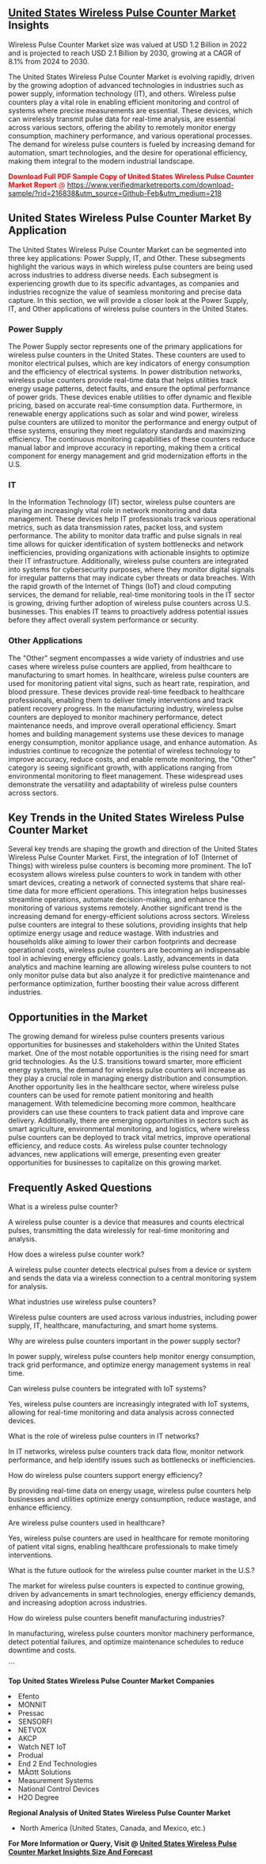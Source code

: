 <h2><a href="https://www.verifiedmarketreports.com/download-sample/?rid=216838&amp;utm_source=Github-Feb&amp;utm_medium=218" target="_blank">United States Wireless Pulse Counter Market</a> Insights</h2><p>Wireless Pulse Counter Market size was valued at USD 1.2 Billion in 2022 and is projected to reach USD 2.1 Billion by 2030, growing at a CAGR of 8.1% from 2024 to 2030.</p><p> <p>The United States Wireless Pulse Counter Market is evolving rapidly, driven by the growing adoption of advanced technologies in industries such as power supply, information technology (IT), and others. Wireless pulse counters play a vital role in enabling efficient monitoring and control of systems where precise measurements are essential. These devices, which can wirelessly transmit pulse data for real-time analysis, are essential across various sectors, offering the ability to remotely monitor energy consumption, machinery performance, and various operational processes. The demand for wireless pulse counters is fueled by increasing demand for automation, smart technologies, and the desire for operational efficiency, making them integral to the modern industrial landscape.</p> <p><p><span class=""><span style="color: #ff0000;"><strong>Download Full PDF Sample Copy of United States Wireless Pulse Counter Market Report</strong> @ </span><a href="https://www.verifiedmarketreports.com/download-sample/?rid=216838&amp;utm_source=Github-Feb&amp;utm_medium=218" target="_blank">https://www.verifiedmarketreports.com/download-sample/?rid=216838&amp;utm_source=Github-Feb&amp;utm_medium=218</a></span></p></p> <h2>United States Wireless Pulse Counter Market By Application</h2> <p>The United States Wireless Pulse Counter Market can be segmented into three key applications: Power Supply, IT, and Other. These subsegments highlight the various ways in which wireless pulse counters are being used across industries to address diverse needs. Each subsegment is experiencing growth due to its specific advantages, as companies and industries recognize the value of seamless monitoring and precise data capture. In this section, we will provide a closer look at the Power Supply, IT, and Other applications of wireless pulse counters in the United States.</p> <h3>Power Supply</h3> <p>The Power Supply sector represents one of the primary applications for wireless pulse counters in the United States. These counters are used to monitor electrical pulses, which are key indicators of energy consumption and the efficiency of electrical systems. In power distribution networks, wireless pulse counters provide real-time data that helps utilities track energy usage patterns, detect faults, and ensure the optimal performance of power grids. These devices enable utilities to offer dynamic and flexible pricing, based on accurate real-time consumption data. Furthermore, in renewable energy applications such as solar and wind power, wireless pulse counters are utilized to monitor the performance and energy output of these systems, ensuring they meet regulatory standards and maximizing efficiency. The continuous monitoring capabilities of these counters reduce manual labor and improve accuracy in reporting, making them a critical component for energy management and grid modernization efforts in the U.S.</p> <h3>IT</h3> <p>In the Information Technology (IT) sector, wireless pulse counters are playing an increasingly vital role in network monitoring and data management. These devices help IT professionals track various operational metrics, such as data transmission rates, packet loss, and system performance. The ability to monitor data traffic and pulse signals in real time allows for quicker identification of system bottlenecks and network inefficiencies, providing organizations with actionable insights to optimize their IT infrastructure. Additionally, wireless pulse counters are integrated into systems for cybersecurity purposes, where they monitor digital signals for irregular patterns that may indicate cyber threats or data breaches. With the rapid growth of the Internet of Things (IoT) and cloud computing services, the demand for reliable, real-time monitoring tools in the IT sector is growing, driving further adoption of wireless pulse counters across U.S. businesses. This enables IT teams to proactively address potential issues before they affect overall system performance or security.</p> <h3>Other Applications</h3> <p>The "Other" segment encompasses a wide variety of industries and use cases where wireless pulse counters are applied, from healthcare to manufacturing to smart homes. In healthcare, wireless pulse counters are used for monitoring patient vital signs, such as heart rate, respiration, and blood pressure. These devices provide real-time feedback to healthcare professionals, enabling them to deliver timely interventions and track patient recovery progress. In the manufacturing industry, wireless pulse counters are deployed to monitor machinery performance, detect maintenance needs, and improve overall operational efficiency. Smart homes and building management systems use these devices to manage energy consumption, monitor appliance usage, and enhance automation. As industries continue to recognize the potential of wireless technology to improve accuracy, reduce costs, and enable remote monitoring, the "Other" category is seeing significant growth, with applications ranging from environmental monitoring to fleet management. These widespread uses demonstrate the versatility and adaptability of wireless pulse counters across sectors.</p> <h2>Key Trends in the United States Wireless Pulse Counter Market</h2> <p>Several key trends are shaping the growth and direction of the United States Wireless Pulse Counter Market. First, the integration of IoT (Internet of Things) with wireless pulse counters is becoming more prominent. The IoT ecosystem allows wireless pulse counters to work in tandem with other smart devices, creating a network of connected systems that share real-time data for more efficient operations. This integration helps businesses streamline operations, automate decision-making, and enhance the monitoring of various systems remotely. Another significant trend is the increasing demand for energy-efficient solutions across sectors. Wireless pulse counters are integral to these solutions, providing insights that help optimize energy usage and reduce wastage. With industries and households alike aiming to lower their carbon footprints and decrease operational costs, wireless pulse counters are becoming an indispensable tool in achieving energy efficiency goals. Lastly, advancements in data analytics and machine learning are allowing wireless pulse counters to not only monitor pulse data but also analyze it for predictive maintenance and performance optimization, further boosting their value across different industries.</p> <h2>Opportunities in the Market</h2> <p>The growing demand for wireless pulse counters presents various opportunities for businesses and stakeholders within the United States market. One of the most notable opportunities is the rising need for smart grid technologies. As the U.S. transitions toward smarter, more efficient energy systems, the demand for wireless pulse counters will increase as they play a crucial role in managing energy distribution and consumption. Another opportunity lies in the healthcare sector, where wireless pulse counters can be used for remote patient monitoring and health management. With telemedicine becoming more common, healthcare providers can use these counters to track patient data and improve care delivery. Additionally, there are emerging opportunities in sectors such as smart agriculture, environmental monitoring, and logistics, where wireless pulse counters can be deployed to track vital metrics, improve operational efficiency, and reduce costs. As wireless pulse counter technology advances, new applications will emerge, presenting even greater opportunities for businesses to capitalize on this growing market.</p> <h2>Frequently Asked Questions</h2> <p>What is a wireless pulse counter?</p> <p>A wireless pulse counter is a device that measures and counts electrical pulses, transmitting the data wirelessly for real-time monitoring and analysis.</p> <p>How does a wireless pulse counter work?</p> <p>A wireless pulse counter detects electrical pulses from a device or system and sends the data via a wireless connection to a central monitoring system for analysis.</p> <p>What industries use wireless pulse counters?</p> <p>Wireless pulse counters are used across various industries, including power supply, IT, healthcare, manufacturing, and smart home systems.</p> <p>Why are wireless pulse counters important in the power supply sector?</p> <p>In power supply, wireless pulse counters help monitor energy consumption, track grid performance, and optimize energy management systems in real time.</p> <p>Can wireless pulse counters be integrated with IoT systems?</p> <p>Yes, wireless pulse counters are increasingly integrated with IoT systems, allowing for real-time monitoring and data analysis across connected devices.</p> <p>What is the role of wireless pulse counters in IT networks?</p> <p>In IT networks, wireless pulse counters track data flow, monitor network performance, and help identify issues such as bottlenecks or inefficiencies.</p> <p>How do wireless pulse counters support energy efficiency?</p> <p>By providing real-time data on energy usage, wireless pulse counters help businesses and utilities optimize energy consumption, reduce wastage, and enhance efficiency.</p> <p>Are wireless pulse counters used in healthcare?</p> <p>Yes, wireless pulse counters are used in healthcare for remote monitoring of patient vital signs, enabling healthcare professionals to make timely interventions.</p> <p>What is the future outlook for the wireless pulse counter market in the U.S.?</p> <p>The market for wireless pulse counters is expected to continue growing, driven by advancements in smart technologies, energy efficiency demands, and increasing adoption across industries.</p> <p>How do wireless pulse counters benefit manufacturing industries?</p> <p>In manufacturing, wireless pulse counters monitor machinery performance, detect potential failures, and optimize maintenance schedules to reduce downtime and costs.</p> ```</p><p><strong>Top United States Wireless Pulse Counter Market Companies</strong></p><div data-test-id=""><p><li>Efento</li><li> MONNIT</li><li> Pressac</li><li> SENSORFI</li><li> NETVOX</li><li> AKCP</li><li> Watch NET IoT</li><li> Produal</li><li> End 2 End Technologies</li><li> MÃ¤tt Solutions</li><li> Measurement Systems</li><li> National Control Devices</li><li> H2O Degree</li></p><div><strong>Regional Analysis of&nbsp;United States Wireless Pulse Counter Market</strong></div><ul><li dir="ltr"><p dir="ltr">North America&nbsp;(United States, Canada, and Mexico, etc.)</p></li></ul><p><strong>For More Information or Query, Visit @&nbsp;</strong><strong><a href="https://www.verifiedmarketreports.com/product/wireless-pulse-counter-market/?utm_source=Github-Feb&amp;utm_medium=218" target="_blank">United States Wireless Pulse Counter Market Insights Size And Forecast</a></strong></p></div>
